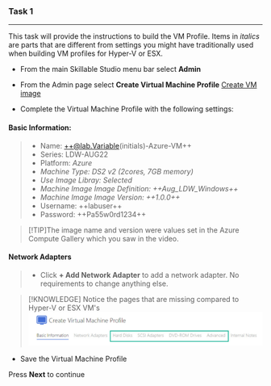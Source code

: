 ### Task 1

---

This task will provide the instructions to build the VM Profile.  Items in *italics* are parts that are different from settings you might have traditionally used when building VM profiles for Hyper-V or ESX.

 - From the main Skillable Studio menu bar select **Admin**
 - From the Admin page select **Create Virtual Machine Profile**
 [Create VM image](images/001.jpg)
 
 - Complete the Virtual Machine Profile with the following settings:
 
 
 #### Basic Information:
 
 > - Name: ++@lab.Variable(initials)-Azure-VM++    
 > - Series: LDW-AUG22    
 > - Platform: *Azure*    
 > - *Machine Type: DS2 v2 (2cores, 7GB memory)*    
 > - *Use Image Libray: Selected*    
 > - *Machine Image Image Definition: ++Aug_LDW_Windows++*    
 > - *Machine Image Image Version: ++1.0.0++*    
 > - Username: ++labuser++    
 > - Password: ++Pa55w0rd1234++    
 
>[!TIP]The image name and version were values set in the Azure Compute Gallery which you saw in the video.

#### Network Adapters

> - Click **+ Add Network Adapter** to add a network adapter.  No requirements to change anything else.

>[!KNOWLEDGE] Notice the pages that are missing compared to Hyper-V or ESX VM's    
>![Hyper-V Lab Profile Example](images/002.jpg)

- Save the Virtual Machine Profile

Press **Next** to continue
 
